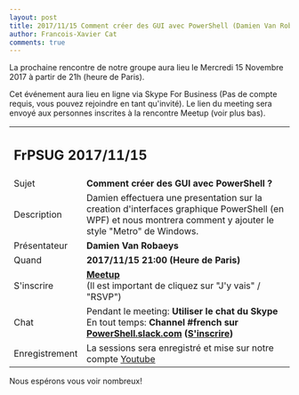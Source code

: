 ```yaml
---
layout: post
title: 2017/11/15 Comment créer des GUI avec PowerShell (Damien Van Robaeys)
author: Francois-Xavier Cat
comments: true
---
```


La prochaine rencontre de notre groupe aura lieu le Mercredi 15 Novembre 2017 à partir de 21h (heure de Paris).

Cet événement aura lieu en ligne via Skype For Business (Pas de compte requis, vous pouvez rejoindre en tant qu'invité).
Le lien du meeting sera envoyé aux personnes inscrites à la rencontre Meetup (voir plus bas).


<table>
<tr>
<td colspan="2"><h2>FrPSUG 2017/11/15</h2></td>

</tr>
<tr>
    <td>Sujet</td>
<td> <b>Comment créer des GUI avec PowerShell ?</b></td>
</tr>
<tr>
    <td>Description</td>
<td>Damien effectuera une presentation sur la creation d'interfaces graphique PowerShell (en WPF) et nous montrera comment y ajouter le style "Metro" de Windows.

</td>
</tr>
<tr>
    <td>Présentateur</td>
<td> <b>Damien Van Robaeys</b></td>
</tr>
<tr>
    <td>Quand</td>
<td> <b>2017/11/15 21:00 (Heure de Paris)</b></td>
</tr>
<tr>
    <td>S'inscrire</td>
<td> <b><a href="https://www.meetup.com/FrenchPSUG/events/243500005/">Meetup</a></b> <br>(Il est important de cliquez sur "J'y vais" / "RSVP")
<br>
</td>
</tr>
<tr>
    <td>Chat</td>
<td>Pendant le meeting: <b>Utiliser le chat du Skype</b> <br> En tout temps:<b> Channel #french sur <a href="https://powershell.slack.com/Slack">PowerShell.slack.com</a>  (<a href="http://slack.poshcode.org/">S'inscrire</a>)</b></td>
</tr>
<tr>
    <td>Enregistrement</td>
<td>La sessions sera enregistré et mise sur notre compte <a href="https://www.youtube.com/channel/UCyxicOKZNm_u1opF_xAYfDA">Youtube</a></td>
</tr>
</table>

Nous espérons vous voir nombreux!
